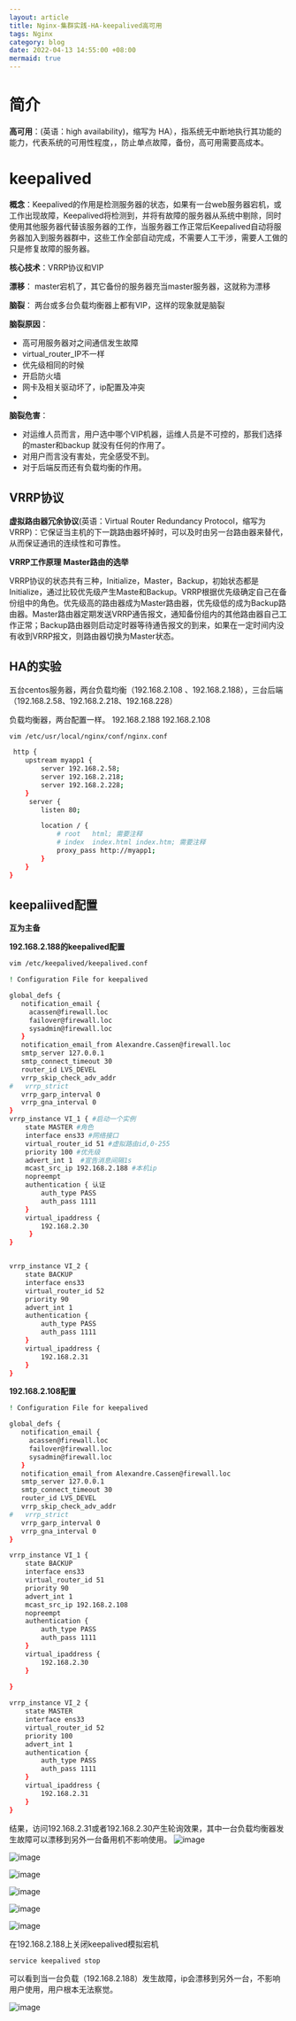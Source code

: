 ```yaml
---
layout: article
title: Nginx-集群实践-HA-keepalived高可用
tags: Nginx
category: blog
date: 2022-04-13 14:55:00 +08:00
mermaid: true
---
```



# 简介

 **高可用**：(英语：high availability)，缩写为 HA），指系统无中断地执行其功能的能力，代表系统的可用性程度，，防止单点故障，备份，高可用需要高成本。

# keepalived
**概念**：Keepalived的作用是检测服务器的状态，如果有一台web服务器宕机，或工作出现故障，Keepalived将检测到，并将有故障的服务器从系统中剔除，同时使用其他服务器代替该服务器的工作，当服务器工作正常后Keepalived自动将服务器加入到服务器群中，这些工作全部自动完成，不需要人工干涉，需要人工做的只是修复故障的服务器。

**核心技术**：VRRP协议和VIP

**漂移**： master宕机了，其它备份的服务器充当master服务器，这就称为漂移

**脑裂**： 两台或多台负载均衡器上都有VIP，这样的现象就是脑裂

**脑裂原因**：
- 高可用服务器对之间通信发生故障
- virtual_router_IP不一样
- 优先级相同的时候
- 开启防火墙
- 网卡及相关驱动坏了，ip配置及冲突
- 
**脑裂危害**：

 - 对运维人员而言，用户选中哪个VIP机器，运维人员是不可控的，那我们选择的master和backup 就没有任何的作用了。
 - 对用户而言没有害处，完全感受不到。
 - 对于后端反而还有负载均衡的作用。

## VRRP协议
**虚拟路由器冗余协议**(英语：Virtual Router Redundancy Protocol，缩写为 VRRP)：它保证当主机的下一跳路由器坏掉时，可以及时由另一台路由器来替代，从而保证通讯的连续性和可靠性。

**VRRP工作原理**
**Master路由的选举**

VRRP协议的状态共有三种，Initialize，Master，Backup，初始状态都是Initialize，通过比较优先级产生Maste和Backup。VRRP根据优先级确定自己在备份组中的角色。优先级高的路由器成为Master路由器，优先级低的成为Backup路由器。Master路由器定期发送VRRP通告报文，通知备份组内的其他路由器自己工作正常；Backup路由器则启动定时器等待通告报文的到来，如果在一定时间内没有收到VRRP报文，则路由器切换为Master状态。

## HA的实验
五台centos服务器，两台负载均衡（192.168.2.108 、192.168.2.188），三台后端（192.168.2.58、192.168.2.218、192.168.228）

负载均衡器，两台配置一样。
192.168.2.188 192.168.2.108

```bash
vim /etc/usr/local/nginx/conf/nginx.conf
```

```bash
 http {
 	upstream myapp1 {
        server 192.168.2.58;
        server 192.168.2.218;
        server 192.168.2.228;
    }
	 server {
        listen 80;

        location / {
        	# root   html; 需要注释
            # index  index.html index.htm; 需要注释
            proxy_pass http://myapp1;
        }
    }
}
```

## keepaliived配置
**互为主备**

**192.168.2.188的keepalived配置**

```bash
vim /etc/keepalived/keepalived.conf
```

```bash
! Configuration File for keepalived

global_defs {
   notification_email {
     acassen@firewall.loc
     failover@firewall.loc
     sysadmin@firewall.loc
   }
   notification_email_from Alexandre.Cassen@firewall.loc
   smtp_server 127.0.0.1
   smtp_connect_timeout 30
   router_id LVS_DEVEL
   vrrp_skip_check_adv_addr
#   vrrp_strict
   vrrp_garp_interval 0
   vrrp_gna_interval 0
}
vrrp_instance VI_1 { #启动一个实例
    state MASTER #角色
    interface ens33 #网络接口
    virtual_router_id 51 #虚拟路由id,0-255
    priority 100 #优先级
    advert_int 1  #宣告消息间隔1s
    mcast_src_ip 192.168.2.188 #本机ip
    nopreempt
    authentication { 认证
        auth_type PASS
        auth_pass 1111
    }
    virtual_ipaddress {
        192.168.2.30
     }
}


vrrp_instance VI_2 {
    state BACKUP
    interface ens33
    virtual_router_id 52
    priority 90
    advert_int 1
    authentication {
        auth_type PASS
        auth_pass 1111
    }
    virtual_ipaddress {
        192.168.2.31
    }
}
```
**192.168.2.108配置**


```bash
! Configuration File for keepalived

global_defs {
   notification_email {
     acassen@firewall.loc
     failover@firewall.loc
     sysadmin@firewall.loc
   }
   notification_email_from Alexandre.Cassen@firewall.loc
   smtp_server 127.0.0.1
   smtp_connect_timeout 30
   router_id LVS_DEVEL
   vrrp_skip_check_adv_addr
#   vrrp_strict
   vrrp_garp_interval 0
   vrrp_gna_interval 0
}

vrrp_instance VI_1 {
    state BACKUP
    interface ens33
    virtual_router_id 51
    priority 90
    advert_int 1
    mcast_src_ip 192.168.2.108
    nopreempt
    authentication {
        auth_type PASS
        auth_pass 1111
    }
    virtual_ipaddress {
        192.168.2.30
    }
 
}

vrrp_instance VI_2 {
    state MASTER
    interface ens33
    virtual_router_id 52
    priority 100
    advert_int 1
    authentication {
        auth_type PASS
        auth_pass 1111
    }
    virtual_ipaddress {
        192.168.2.31
    }
}
```

结果，访问192.168.2.31或者192.168.2.30产生轮询效果，其中一台负载均衡器发生故障可以漂移到另外一台备用机不影响使用。
![image](https://github.com/yutao517/yutao517.github.io/assets/62100249/0e8cfe77-5588-4bc4-9cb0-d5e0ea954ba2)

![image](https://github.com/yutao517/yutao517.github.io/assets/62100249/200fe20f-ba2e-4a4e-b0b9-22c01bfe5419)


![image](https://github.com/yutao517/yutao517.github.io/assets/62100249/a57a14b7-6e97-4a6d-af03-6e1276fdd802)

![image](https://github.com/yutao517/yutao517.github.io/assets/62100249/40439d17-08b3-4f4d-a8da-9a5e32da48f7)

![image](https://github.com/yutao517/yutao517.github.io/assets/62100249/1217cb5b-6b0e-43a7-a36c-e0f7ca908026)

![image](https://github.com/yutao517/yutao517.github.io/assets/62100249/6790b8dc-867e-46d1-8b83-e30063bc949d)

在192.168.2.188上关闭keepalived模拟宕机
```bash
service keepalived stop
```

可以看到当一台负载（192.168.2.188）发生故障，ip会漂移到另外一台，不影响用户使用，用户根本无法察觉。

![image](https://github.com/yutao517/yutao517.github.io/assets/62100249/d74e60e3-4b69-4cc8-b514-cd086df50465)





